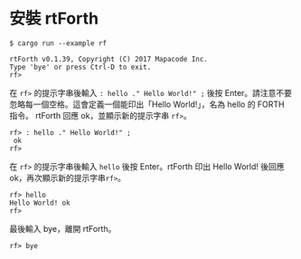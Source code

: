 # 安裝 rtForth

```
$ cargo run --example rf
```

```
rtForth v0.1.39, Copyright (C) 2017 Mapacode Inc.
Type 'bye' or press Ctrl-D to exit.
rf> 
```
在 `rf>` 的提示字串後輸入 `: hello ." Hello World!" ;` 後按 Enter。請注意不要忽略每一個空格。這會定義一個能印出「Hello World!」，名為 hello 的 FORTH 指令。 rtForth 回應 ok，並顯示新的提示字串 `rf>`。

```
rf> : hello ." Hello World!" ;
 ok
rf> 
```
在 `rf>` 的提示字串後輸入 `hello` 後按 Enter。rtForth 印出 Hello World! 後回應 ok，再次顯示新的提示字串`rf>`。
```
rf> hello
Hello World! ok
rf> 
```

最後輸入 bye，離開 rtForth。

```
rf> bye
```
